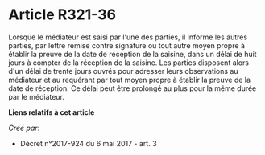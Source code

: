 # Article R321-36

Lorsque le médiateur est saisi par l'une des parties, il informe les autres parties, par lettre remise contre signature ou
tout autre moyen propre à établir la preuve de la date de réception de la saisine, dans un délai de huit jours à compter de
la réception de la saisine. Les parties disposent alors d'un délai de trente jours ouvrés pour adresser leurs observations au
médiateur et au requérant par tout moyen propre à établir la preuve de la date de réception. Ce délai peut être prolongé au
plus pour la même durée par le médiateur.

**Liens relatifs à cet article**

_Créé par_:

  - Décret n°2017-924 du 6 mai 2017 - art. 3
